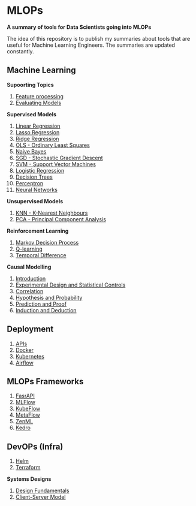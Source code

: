 # MLOPs
**A summary of tools for Data Scientists going into MLOPs**

The idea of this repository is to publish my summaries about tools that are useful for Machine Learning Engineers. 
The summaries are updated constantly. 

## Machine Learning 

**Supoorting Topics**
1. [Feature processing](https://github.com/mlfa03/MLOPs/blob/main/Text/Algorithms/FeatureProcess.md)
2. [Evaluating Models](https://github.com/mlfa03/MLOPs/blob/main/Text/Algorithms/ModelPerformance.md)

**Supervised Models**
1. [Linear Regression](https://github.com/mlfa03/MLOPs/blob/main/Text/Algorithms/Supervised/LinearReg.md)
2. [Lasso Regression](https://github.com/mlfa03/MLOPs/blob/main/Text/Algorithms/Supervised/Lasso.md)
3. [Ridge Regression](https://github.com/mlfa03/MLOPs/blob/main/Text/Algorithms/Supervised/Ridge.md)
4. [OLS - Ordinary Least Squares](https://github.com/mlfa03/MLOPs/blob/main/Text/Algorithms/Supervised/OLS.md)
5. [Naive Bayes](https://github.com/mlfa03/MLOPs/blob/main/Text/Algorithms/Supervised/Naive%20Bayes.md)
6. [SGD - Stochastic Gradient Descent](https://github.com/mlfa03/MLOPs/blob/main/Text/Algorithms/Supervised/SGD.md)
7. [SVM - Support Vector Machines](https://github.com/mlfa03/MLOPs/blob/main/Text/Algorithms/Supervised/SVM.md)
8. [Logistic Regression](https://github.com/mlfa03/MLOPs/blob/main/Text/Algorithms/Supervised/Logistic%20Regression.md) 
9. [Decision Trees](https://github.com/mlfa03/MLOPs/blob/main/Text/Algorithms/Supervised/DecisionTrees.md) 
10. [Perceptron](https://github.com/mlfa03/MLOPs/blob/main/Text/Algorithms/Supervised/Perceptron_MLP.md)
11. [Neural Networks]()

**Unsupervised Models**
1. [KNN - K-Nearest Neighbours](https://github.com/mlfa03/MLOPs/blob/main/Text/Algorithms/Unsupervised/KNN.md)
2. [PCA - Principal Component Analysis](https://github.com/mlfa03/MLOPs/blob/main/Text/Algorithms/Unsupervised/PCA.md)

**Reinforcement Learning**
1. [Markov Decision Process](https://github.com/mlfa03/MLOPs/blob/main/Text/Algorithms/Reinforcement/Markov.md)
2. [Q-learning](https://github.com/mlfa03/MLOPs/blob/main/Text/Algorithms/Reinforcement/Qlearning.md)
3. [Temporal Difference](https://github.com/mlfa03/MLOPs/blob/main/Text/Algorithms/Reinforcement/TemporalDiff.md)

**Causal Modelling**
1. [Introduction](https://github.com/mlfa03/MLOPs/blob/main/Text/Algorithms/CausalModelling/Intro.md)
2. [Experimental Design and Statistical Controls](https://github.com/mlfa03/MLOPs/blob/main/Text/Algorithms/CausalModelling/StatControls.md)
3. [Correlation](https://github.com/mlfa03/MLOPs/blob/main/Text/Algorithms/CausalModelling/Correlation.md)
4. [Hypothesis and Probability](https://github.com/mlfa03/MLOPs/blob/main/Text/Algorithms/CausalModelling/HypothesisandProbability.md)
5. [Prediction and Proof](https://github.com/mlfa03/MLOPs/blob/main/Text/Algorithms/CausalModelling/PredictionProof.md)
6. [Induction and Deduction](https://github.com/mlfa03/MLOPs/blob/main/Text/Algorithms/CausalModelling/InductionDeduction.md)

## Deployment

1. [APIs](https://github.com/mlfa03/MLOPs/blob/main/Text/Deployment/API.md)
2. [Docker](https://github.com/mlfa03/MLOPs/blob/main/Text/Deployment/Docker.md)
3. [Kubernetes](https://github.com/mlfa03/MLOPs/blob/main/Text/Deployment/Kubernetes.md)
4. [Airflow](https://github.com/mlfa03/MLOPs/blob/main/Text/Deployment/Airflow.md)

## MLOPs Frameworks 
1. [FasrAPI](https://github.com/mlfa03/MLOPs/blob/main/Text/MLOPsFrameworks/FastAPI.md)
2. [MLFlow](https://github.com/mlfa03/MLOPs/blob/main/Text/MLOPsFrameworks/MLFlow.md)
3. [KubeFlow](https://github.com/mlfa03/MLOPs/blob/main/Text/MLOPsFrameworks/Kubeflow)
4. [MetaFlow](https://github.com/mlfa03/MLOPs/blob/main/Text/MLOPsFrameworks/Metaflow.md)
5. [ZenML](https://github.com/mlfa03/MLOPs/blob/main/Text/MLOPsFrameworks/ZenML.md)
6. [Kedro](https://github.com/mlfa03/MLOPs/blob/main/Text/MLOPsFrameworks/Kedro.md)

## DevOPs (Infra)
1. [Helm](https://github.com/mlfa03/MLOPs/blob/main/Text/Infra/Helm.md)
2. [Terraform](https://github.com/mlfa03/MLOPs/blob/main/Text/Infra/Terraform.md)

**Systems Designs**
1. [Design Fundamentals](https://github.com/mlfa03/MLOPs/blob/main/Text/Infra/SystemsDesign/DesignFundamentals.md)
2. [Client-Server Model](https://github.com/mlfa03/MLOPs/blob/main/Text/Infra/SystemsDesign/ClientServer.md)
